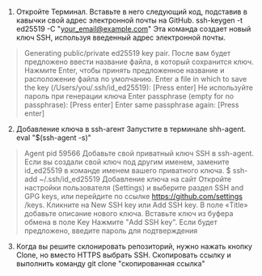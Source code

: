 1) Откройте Терминал. Вставьте в него следующий код, подставив в кавычки свой адрес электронной почты на GitHub.
ssh-keygen -t ed25519 -C "your_email@example.com"
Эта команда создает новый ключ SSH, используя введенный адрес электронной почты.
> Generating public/private ed25519 key pair.
После вам будет предложено ввести название файла, в который сохранится ключ. Нажмите Enter, чтобы принять предложенное название и
расположение файла по умолчанию.
> Enter a file in which to save the key (/Users/you/.ssh/id_ed25519): [Press enter]
Не используйте пароль при генерации ключа
> Enter passphrase (empty for no passphrase): [Press enter]
> Enter same passphrase again: [Press enter]
2) Добавление ключа в ssh-агент
Запустите в терминале shh-agent.
eval "$(ssh-agent -s)"
> Agent pid 59566
Добавьте свой приватный ключ SSH в ssh-agent. Если вы создали свой ключ под другим именем, замените id_ed25519 в команде именем вашего
приватного ключа.
$ ssh-add ~/.ssh/id_ed25519
Добавление ключа на сайт
Откройте настройки пользователя (Settings) и выберите раздел SSH and GPG keys, или перейдите по ссылке https://github.com/settings
/keys.
Кликните на New SSH key или Add SSH key.
В поле «Title» добавьте описание нового ключа. 
Вставьте ключ из буфера обмена в поле Key
Нажмите "Add SSH key". Если будет предложено, введите пароль для подтверждения
3) Когда вы решите склонировать репозиторий, нужно нажать кнопку Clone, но вместо HTTPS выбрать SSH. Скопировать ссылку и выполнить
команду git clone "скопированная ссылка"